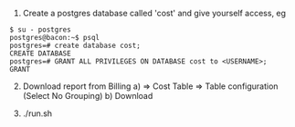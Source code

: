 1) Create a postgres database called 'cost' and give yourself access, eg

```
$ su - postgres
postgres@bacon:~$ psql
postgres=# create database cost;
CREATE DATABASE
postgres=# GRANT ALL PRIVILEGES ON DATABASE cost to <USERNAME>;
GRANT
```

2) Download report from Billing
   a) => Cost Table => Table configuration (Select No Grouping)
   b) Download

4) ./run.sh
